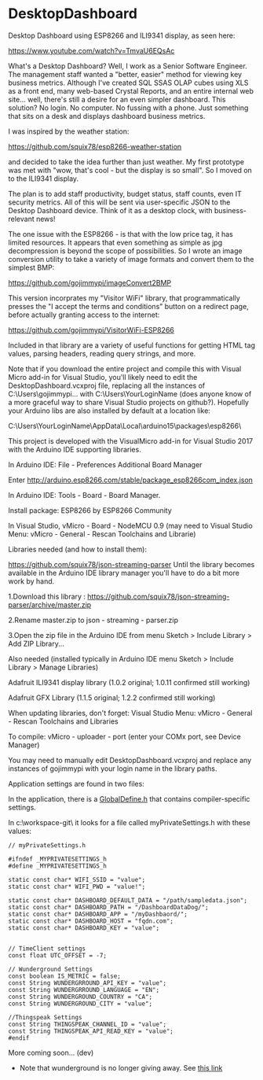 # DesktopDashboard

Desktop Dashboard using ESP8266 and ILI9341 display, as seen here:

https://www.youtube.com/watch?v=TmvaU6EQsAc

What's a Desktop Dashboard? Well, I work as a Senior Software Engineer. The management staff wanted a "better, easier" method for viewing key business metrics. Although I've created SQL SSAS OLAP cubes using XLS as a front end, many web-based Crystal Reports, and an entire internal web site... well, there's still a desire for an even simpler dashboard. This solution? No login. No computer. No fussing with a phone. Just something that sits on a desk and displays dashboard business metrics.

I was inspired by the weather station:

https://github.com/squix78/esp8266-weather-station

and decided to take the idea further than just weather. My first prototype was met with "wow, that's cool - but the display is so small". So I moved on to the ILI9341 display.

The plan is to add staff productivity, budget status, staff counts, even IT security metrics. All of this will be sent via user-specific JSON to the Desktop Dashboard device. Think of it as a desktop clock, with business-relevant news!

The one issue with the ESP8266 - is that with the low price tag, it has limited resources. It appears that even something as simple as jpg decompression is beyond the scope of possibilities. So I wrote an image conversion utility to take a variety  of image formats and convert them to the simplest BMP:

https://github.com/gojimmypi/imageConvert2BMP

This version incorprates my "Visitor WiFi" library, that programmatically presses the "I accept the terms and conditions" button on a redirect page, before actually granting access to the internet:

https://github.com/gojimmypi/VisitorWiFi-ESP8266

Included in that library are a variety of useful functions for getting HTML tag values, parsing headers, reading query strings, and more.

Note that if you download the entire project and compile this with Visual Micro add-in for Visual Studio, you'll likely need to edit the DesktopDashboard.vcxproj file, replacing all the instances of C:\Users\gojimmypi... with C:\Users\YourLoginName  (does anyone know of a more graceful way to share Visual Studio projects on github?). Hopefully your Arduino libs are also installed by default at a location like:

C:\Users\YourLoginName\AppData\Local\arduino15\packages\esp8266\

This project is developed with the VisualMicro add-in for Visual Studio 2017 with the Arduino IDE supporting libraries.

In Arduino IDE: File - Preferences Additional Board Manager 

Enter http://arduino.esp8266.com/stable/package_esp8266com_index.json 

In Arduino IDE: Tools - Board - Board Manager. 

  Install package: ESP8266 by ESP8266 Community 

In Visual Studio, vMicro - Board - NodeMCU 0.9
(may need to Visual Studio Menu: vMicro - General - Rescan Toolchains and Librarie)
  

Libraries needed (and how to install them):

 https://github.com/squix78/json-streaming-parser
 Until the library becomes available in the Arduino IDE library manager you'll have to do a bit more work by hand.

  1.Download this library : https://github.com/squix78/json-streaming-parser/archive/master.zip

  2.Rename master.zip to json - streaming - parser.zip

  3.Open the zip file in the Arduino IDE from menu Sketch > Include Library > Add ZIP Library...


Also needed (installed typically in Arduino IDE menu Sketch > Include Library > Manage Libraries)

  Adafruit ILI9341 display library (1.0.2 original; 1.0.11 confirmed still working)

  Adafruit GFX Library (1.1.5 original; 1.2.2 confirmed still working)

When updating libraries, don't forget: Visual Studio Menu: vMicro - General - Rescan Toolchains and Libraries

To compile: vMicro  - uploader - port (enter your COMx port, see Device Manager)

You may need to manually edit DesktopDashboard.vcxproj and replace any instances of gojimmypi with your login name in the library paths.

Application settings are found in two files:

In the application, there is a [GlobalDefine.h](https://github.com/gojimmypi/DesktopDashboard/blob/master/GlobalDefine.h) that contains compiler-specific settings.

In c:\workspace-git\ it looks for a file called myPrivateSettings.h with these values:
```
// myPrivateSettings.h

#ifndef _MYPRIVATESETTINGS_h
#define _MYPRIVATESETTINGS_h

static const char* WIFI_SSID = "value";
static const char* WIFI_PWD = "value!";

static const char* DASHBOARD_DEFAULT_DATA = "/path/sampledata.json";
static const char* DASHBOARD_PATH = "/DashboardDataDog/";
static const char* DASHBOARD_APP = "/myDashbaord/";
static const char* DASHBOARD_HOST = "fqdn.com";
static const char* DASHBOARD_KEY = "value";


// TimeClient settings
const float UTC_OFFSET = -7;

// Wunderground Settings
const boolean IS_METRIC = false;
const String WUNDERGRROUND_API_KEY = "value";
const String WUNDERGRROUND_LANGUAGE = "EN";
const String WUNDERGROUND_COUNTRY = "CA";
const String WUNDERGROUND_CITY = "value";

//Thingspeak Settings
const String THINGSPEAK_CHANNEL_ID = "value";
const String THINGSPEAK_API_READ_KEY = "value";
#endif
```
More coming soon... (dev)

* Note that wunderground is no longer giving away. See [this link](https://twitter.com/thingpulse/status/1006419150057689089)
